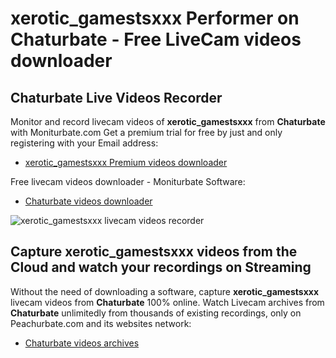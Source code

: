 # xerotic_gamestsxxx Performer on Chaturbate - Free LiveCam videos downloader

## Chaturbate Live Videos Recorder

Monitor and record livecam videos of **xerotic_gamestsxxx** from **Chaturbate** with Moniturbate.com
Get a premium trial for free by just and only registering with your Email address:
* [xerotic_gamestsxxx Premium videos downloader](https://moniturbate.com/request-demo-licence-key.html)

Free livecam videos downloader - Moniturbate Software:
* [Chaturbate videos downloader](https://moniturbate.com/moniturbate-download-software.html)

![xerotic_gamestsxxx livecam videos recorder](https://peachurnet.com/templates/moniturbate-software.png)


## Capture xerotic_gamestsxxx videos from the Cloud and watch your recordings on Streaming

Without the need of downloading a software, capture **xerotic_gamestsxxx** livecam videos from **Chaturbate** 100% online.
Watch Livecam archives from **Chaturbate** unlimitedly from thousands of existing recordings, only on Peachurbate.com and its websites network:
* [Chaturbate videos archives](https://peachurnet.com/)